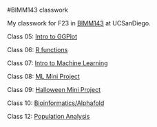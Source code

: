 #BIMM143 classwork

My classwork for F23 in [BIMM143](https://bioboot.github.io/bimm143_F23/schedule/#15) at UCSanDiego.

Class 05: [Intro to GGPlot](https://github.com/t6lee21/Bimm143_github/blob/main/class05/class05.md)

Class 06: [R functions](https://github.com/t6lee21/Bimm143_github/blob/main/class06/class06_R_functions.md)

Class 07: [Intro to Machine Learning](https://github.com/t6lee21/Bimm143_github/blob/main/class07/Class07.md)

Class 08: [ML Mini Project](https://github.com/t6lee21/Bimm143_github/blob/main/class08/class08_mini_project.md)

Class 09: [Halloween Mini Project](https://github.com/t6lee21/Bimm143_github/blob/main/class09/Halloween_mini_project.md)

Class 10: [Bioinformatics/Alphafold](https://github.com/t6lee21/Bimm143_github/blob/main/class010/class010_Halloween_mini_project.md)

Class 12: [Population Analysis](https://github.com/t6lee21/Bimm143_github/blob/main/class12/class12.md)

